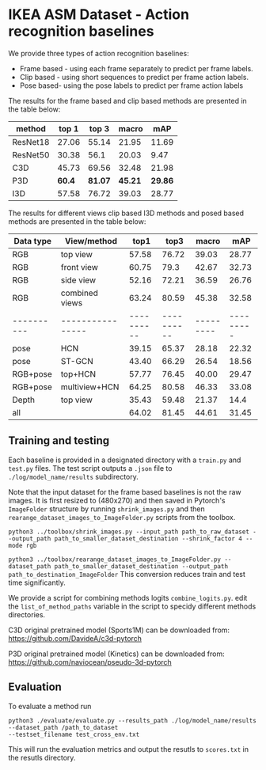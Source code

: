 # IKEA ASM Dataset - Action recognition baselines

We provide three types of action recognition baselines: 
* Frame based - using each frame separately to predict per frame labels.
* Clip based -  using short sequences to predict per frame action labels.
* Pose based- using the pose labels to predict per frame action labels  

The results for the frame based and clip based methods are presented in the table below: 


|    method     | **top 1** | **top 3** | **macro** |  **mAP**   |
|---------------|-----------|-----------|-----------|------------|
|   ResNet18    |   27.06   |   55.14   |   21.95   |   11.69    |
|   ResNet50    |   30.38   |   56.1    |   20.03   |   9.47     |
|     C3D       |   45.73   |   69.56   |   32.48   |   21.98    |
|     P3D       | **60.4**  | **81.07** | **45.21** | **29.86**  |
|     I3D       |   57.58   |   76.72   |   39.03   |   28.77    |


The results for different views clip based I3D methods and posed based methods are presented in the table below:


| Data type| View/method    |   top1   |   top3   |  macro  |   mAP   | 
|----------|----------------|----------|----------|---------|---------|
|    RGB   |    top view    |   57.58  |   76.72  |  39.03  |  28.77  |
|    RGB   |   front view   |   60.75  |   79.3   |  42.67  |  32.73  |
|    RGB   |   side view    |   52.16  |   72.21  |  36.59  |  26.76  | 
|    RGB   | combined views |   63.24  |   80.59  |  45.38  |  32.58  |
|----------|----------------|----------|----------|---------|---------|
|   pose   |      HCN       |   39.15  |   65.37  |  28.18  |  22.32  | 
|   pose   |     ST-GCN     |   43.40  |   66.29  |  26.54  |  18.56  |
| RGB+pose |    top+HCN     |   57.77  |   76.45  |  40.00  |  29.47  |
| RGB+pose | multiview+HCN  |   64.25  |   80.58  |  46.33  |  33.08  |
|   Depth  |    top view    |   35.43  |   59.48  |  21.37  |  14.4   |
|    all   |                |   64.02  |   81.45  |  44.61  |  31.45  |

## Training and testing
Each baseline is provided in a designated directory with a `train.py` and `test.py` files. 
The test script outputs a `.json` file to `./log/model_name/results` subdirectory. 
 
Note that the input dataset for the frame based baselines is not the raw images. 
It is first resized to (480x270) and then saved in Pytorch's `ImageFolder` structure by running `shrink_images.py` and then `rearange_dataset_images_to_ImageFolder.py` scripts from the toolbox. 

`python3 ../toolbox/shrink_images.py --input_path path_to_raw_dataset --output_path path_to_smaller_dataset_destination --shrink_factor 4 --mode rgb`

`python3 ../toolbox/rearange_dataset_images_to_ImageFolder.py --dataset_path path_to_smaller_dataset_destination --output_path path_to_destination_ImageFolder`
This conversion reduces train and test time significantly. 

We provide a script for combining methods logits `combine_logits.py`. edit the `list_of_method_paths` variable
 in the script to specidy different methods directories.
 
 
 C3D original pretrained model (Sports1M) can be downloaded from: https://github.com/DavideA/c3d-pytorch
 
 P3D original pretrained model (Kinetics) can be downloaded from: https://github.com/naviocean/pseudo-3d-pytorch
 
## Evaluation
To evaluate a method run
```
python3 ./evaluate/evaluate.py --results_path ./log/model_name/results --dataset_path /path_to_dataset 
--testset_filename test_cross_env.txt 
```

This will run the evaluation metrics and  output the resutls to `scores.txt` in the resutls directory. 
